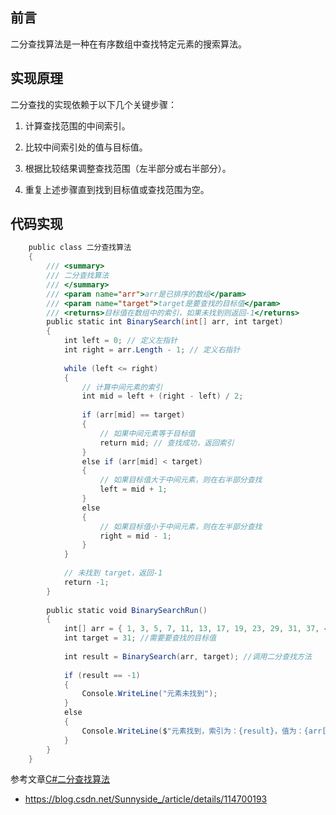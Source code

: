 ## 前言
二分查找算法是一种在有序数组中查找特定元素的搜索算法。
## 实现原理

二分查找的实现依赖于以下几个关键步骤：

1. 计算查找范围的中间索引。
    
2. 比较中间索引处的值与目标值。
    
3. 根据比较结果调整查找范围（左半部分或右半部分）。
    
4. 重复上述步骤直到找到目标值或查找范围为空。
## 代码实现

```C#
    public class 二分查找算法  
    {  
        /// <summary>  
        /// 二分查找算法  
        /// </summary>  
        /// <param name="arr">arr是已排序的数组</param>  
        /// <param name="target">target是要查找的目标值</param>  
        /// <returns>目标值在数组中的索引，如果未找到则返回-1</returns>  
        public static int BinarySearch(int[] arr, int target)  
        {  
            int left = 0; // 定义左指针  
            int right = arr.Length - 1; // 定义右指针  
  
            while (left <= right)  
            {  
                // 计算中间元素的索引  
                int mid = left + (right - left) / 2;  
  
                if (arr[mid] == target)  
                {  
                    // 如果中间元素等于目标值  
                    return mid; // 查找成功，返回索引  
                }  
                else if (arr[mid] < target)  
                {  
                    // 如果目标值大于中间元素，则在右半部分查找  
                    left = mid + 1;  
                }  
                else  
                {  
                    // 如果目标值小于中间元素，则在左半部分查找  
                    right = mid - 1;  
                }  
            }  
  
            // 未找到 target，返回-1  
            return -1;  
        }  
  
        public static void BinarySearchRun()  
        {  
            int[] arr = { 1, 3, 5, 7, 11, 13, 17, 19, 23, 29, 31, 37, 41, 43, 47, 53, 59 }; //注意：这里的数组是已排序的数组  
            int target = 31; //需要要查找的目标值  
  
            int result = BinarySearch(arr, target); //调用二分查找方法  
  
            if (result == -1)  
            {  
                Console.WriteLine("元素未找到");  
            }  
            else  
            {  
                Console.WriteLine($"元素找到，索引为：{result}，值为：{arr[result]}");  
            }  
        }  
    }
```

参考文章[C#二分查找算法](https://mp.weixin.qq.com/s?__biz=MzIxMTUzNzM5Ng==&mid=2247506067&idx=1&sn=9fbcd59546901e361018b1295f4533d9&scene=21&poc_token=HAlQtWijQUnuqG3XZ-u4Osxe5kMP_taoEJUGgomI)
- https://blog.csdn.net/Sunnyside_/article/details/114700193